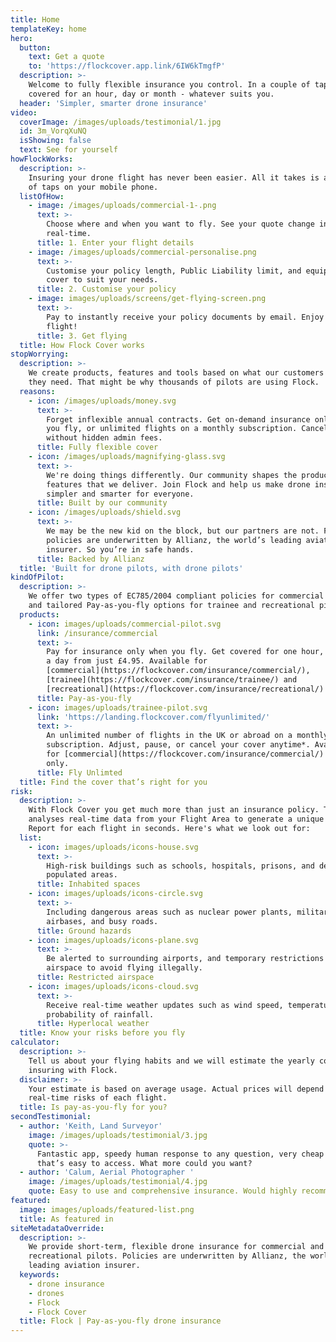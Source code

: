 ```yaml
---
title: Home
templateKey: home
hero:
  button:
    text: Get a quote
    to: 'https://flockcover.app.link/6IW6kTmgfP'
  description: >-
    Welcome to fully flexible insurance you control. In a couple of taps, get
    covered for an hour, day or month - whatever suits you.
  header: 'Simpler, smarter drone insurance'
video:
  coverImage: /images/uploads/testimonial/1.jpg
  id: 3m_VorqXuNQ
  isShowing: false
  text: See for yourself
howFlockWorks:
  description: >-
    Insuring your drone flight has never been easier. All it takes is a matter
    of taps on your mobile phone.
  listOfHow:
    - image: /images/uploads/commercial-1-.png
      text: >-
        Choose where and when you want to fly. See your quote change in
        real-time.
      title: 1. Enter your flight details
    - image: /images/uploads/commercial-personalise.png
      text: >-
        Customise your policy length, Public Liability limit, and equipment
        cover to suit your needs.
      title: 2. Customise your policy
    - image: images/uploads/screens/get-flying-screen.png
      text: >-
        Pay to instantly receive your policy documents by email. Enjoy the
        flight!
      title: 3. Get flying
  title: How Flock Cover works
stopWorrying:
  description: >-
    We create products, features and tools based on what our customers tell us
    they need. That might be why thousands of pilots are using Flock.
  reasons:
    - icon: /images/uploads/money.svg
      text: >-
        Forget inflexible annual contracts. Get on-demand insurance only when
        you fly, or unlimited flights on a monthly subscription. Cancel anytime
        without hidden admin fees.
      title: Fully flexible cover
    - icon: /images/uploads/magnifying-glass.svg
      text: >-
        We're doing things differently. Our community shapes the products and
        features that we deliver. Join Flock and help us make drone insurance
        simpler and smarter for everyone.
      title: Built by our community
    - icon: /images/uploads/shield.svg
      text: >-
        We may be the new kid on the block, but our partners are not. Flock
        policies are underwritten by Allianz, the world’s leading aviation
        insurer. So you’re in safe hands.
      title: Backed by Allianz
  title: 'Built for drone pilots, with drone pilots'
kindOfPilot:
  description: >-
    We offer two types of EC785/2004 compliant policies for commercial pilots,
    and tailored Pay-as-you-fly options for trainee and recreational pilots.
  products:
    - icon: images/uploads/commercial-pilot.svg
      link: /insurance/commercial
      text: >-
        Pay for insurance only when you fly. Get covered for one hour, or up to
        a day from just £4.95. Available for
        [commercial](https://flockcover.com/insurance/commercial/),
        [trainee](https://flockcover.com/insurance/trainee/) and
        [recreational](https://flockcover.com/insurance/recreational/) pilots.
      title: Pay-as-you-fly
    - icon: images/uploads/trainee-pilot.svg
      link: 'https://landing.flockcover.com/flyunlimited/'
      text: >-
        An unlimited number of flights in the UK or abroad on a monthly
        subscription. Adjust, pause, or cancel your cover anytime*. Available
        for [commercial](https://flockcover.com/insurance/commercial/) pilots
        only.
      title: Fly Unlimted
  title: Find the cover that’s right for you
risk:
  description: >-
    With Flock Cover you get much more than just an insurance policy. The app
    analyses real-time data from your Flight Area to generate a unique Risk
    Report for each flight in seconds. Here's what we look out for:
  list:
    - icon: images/uploads/icons-house.svg
      text: >-
        High-risk buildings such as schools, hospitals, prisons, and densely
        populated areas.
      title: Inhabited spaces
    - icon: images/uploads/icons-circle.svg
      text: >-
        Including dangerous areas such as nuclear power plants, military
        airbases, and busy roads.
      title: Ground hazards
    - icon: images/uploads/icons-plane.svg
      text: >-
        Be alerted to surrounding airports, and temporary restrictions of
        airspace to avoid flying illegally.
      title: Restricted airspace
    - icon: images/uploads/icons-cloud.svg
      text: >-
        Receive real-time weather updates such as wind speed, temperature, and
        probability of rainfall.
      title: Hyperlocal weather
  title: Know your risks before you fly
calculator:
  description: >-
    Tell us about your flying habits and we will estimate the yearly cost of
    insuring with Flock.
  disclaimer: >-
    Your estimate is based on average usage. Actual prices will depend on the
    real-time risks of each flight.
  title: Is pay-as-you-fly for you?
secondTestimonial:
  - author: 'Keith, Land Surveyor'
    image: /images/uploads/testimonial/3.jpg
    quote: >-
      Fantastic app, speedy human response to any question, very cheap insurance
      that’s easy to access. What more could you want?
  - author: 'Calum, Aerial Photographer '
    image: /images/uploads/testimonial/4.jpg
    quote: Easy to use and comprehensive insurance. Would highly recommend!
featured:
  image: images/uploads/featured-list.png
  title: As featured in
siteMetadataOverride:
  description: >-
    We provide short-term, flexible drone insurance for commercial and
    recreational pilots. Policies are underwritten by Allianz, the world’s
    leading aviation insurer.
  keywords:
    - drone insurance
    - drones
    - Flock
    - Flock Cover
  title: Flock | Pay-as-you-fly drone insurance
---
```


